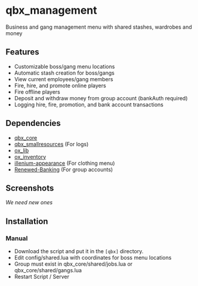 # qbx_management

Business and gang management menu with shared stashes, wardrobes and money

## Features
- Customizable boss/gang menu locations
- Automatic stash creation for boss/gangs
- View current employees/gang members
- Fire, hire, and promote online players
- Fire offline players
- Deposit and withdraw money from group account (bankAuth required)
- Logging hire, fire, promotion, and bank account transactions

## Dependencies
- [qbx_core](https://github.com/Qbox-project/qbx_core)
- [qbx_smallresources](https://github.com/Qbox-project/qbx_smallresources) (For logs)
- [ox_lib](https://github.com/overextended/ox_lib)
- [ox_inventory](https://github.com/overextended/ox_inventory)
- [illenium-appearance](https://github.com/iLLeniumStudios/illenium-appearance) (For clothing menu)
- [Renewed-Banking](https://github.com/Renewed-Scripts/Renewed-Banking) (For group accounts)

## Screenshots
*We need new ones*

## Installation
### Manual
- Download the script and put it in the `[qbx]` directory.
- Edit config/shared.lua with coordinates for boss menu locations
- Group must exist in qbx_core/shared/jobs.lua or qbx_core/shared/gangs.lua
- Restart Script / Server